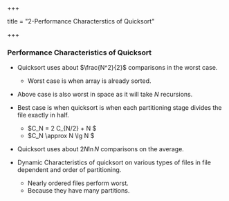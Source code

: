 +++

title = "2-Performance Characterstics of Quicksort"

+++

### Performance Characteristics of Quicksort

- Quicksort uses about $\frac{N^2}{2}$ comparisons in the worst case.

  - Worst case is when array is already sorted.

- Above case is also worst in space as it will take $N$ recursions.

- Best case is when quicksort is when each partitioning stage divides the file exactly in half.

  -  $C_N = 2 C_{N/2} + N $
  - $C_N \approx  N \lg N $

- Quicksort uses about $2N \ln N$ comparisons on the average.

- Dynamic Characteristics of quicksort on various types of files in file dependent and order of partitioning.

  - Nearly ordered files perform worst.
  - Because they have many partitions.

